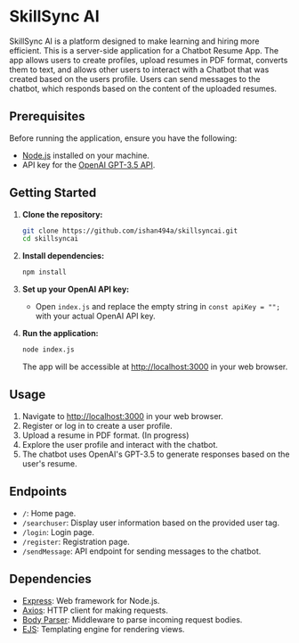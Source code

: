 # SkillSync AI

SkillSync AI is a platform designed to make learning and hiring more efficient. This is a server-side application for a Chatbot Resume App. The app allows users to create profiles, upload resumes in PDF format, converts them to text, and allows other users to interact with a Chatbot that was created based on the users profile. Users can send messages to the chatbot, which responds based on the content of the uploaded resumes.

## Prerequisites

Before running the application, ensure you have the following:

- [Node.js](https://nodejs.org/) installed on your machine.
- API key for the [OpenAI GPT-3.5 API](https://beta.openai.com/signup/).

## Getting Started

1. **Clone the repository:**

    ```bash
    git clone https://github.com/ishan494a/skillsyncai.git
    cd skillsyncai
    ```

2. **Install dependencies:**

    ```bash
    npm install
    ```

3. **Set up your OpenAI API key:**

    - Open `index.js` and replace the empty string in `const apiKey = "";` with your actual OpenAI API key.

4. **Run the application:**

    ```bash
    node index.js
    ```

   The app will be accessible at [http://localhost:3000](http://localhost:3000) in your web browser.

## Usage

1. Navigate to [http://localhost:3000](http://localhost:3000) in your web browser.
2. Register or log in to create a user profile.
3. Upload a resume in PDF format. (In progress)
4. Explore the user profile and interact with the chatbot.
5. The chatbot uses OpenAI's GPT-3.5 to generate responses based on the user's resume.

## Endpoints

- `/`: Home page.
- `/searchuser`: Display user information based on the provided user tag.
- `/login`: Login page.
- `/register`: Registration page.
- `/sendMessage`: API endpoint for sending messages to the chatbot.

## Dependencies

- [Express](https://expressjs.com/): Web framework for Node.js.
- [Axios](https://axios-http.com/): HTTP client for making requests.
- [Body Parser](https://www.npmjs.com/package/body-parser): Middleware to parse incoming request bodies.
- [EJS](https://ejs.co/): Templating engine for rendering views.
